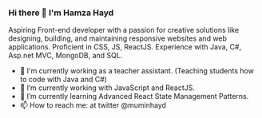### Hi there 👋 I'm Hamza Hayd

Aspiring Front-end developer with a passion for creative solutions like designing, building, and maintaining responsive websites and web applications. Proficient in CSS, JS, ReactJS. Experience with Java, C#, Asp.net MVC, MongoDB, and SQL. 
- :briefcase: I'm currently working as a teacher assistant. (Teaching students how to code with Java and C#)
- 🔭 I’m currently working with JavaScript and ReactJS. 
- 🌱 I’m currently learning Advanced React State Management Patterns. 
- 📫 How to reach me: at twitter @muminhayd

